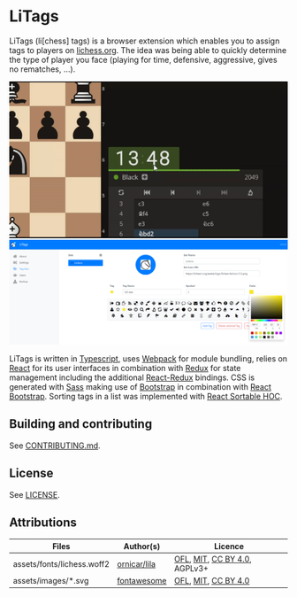 # LiTags

LiTags (li[chess] tags) is a browser extension which enables you to assign tags
to players on [lichess.org](https://www.lichess.org). The idea was being able to quickly determine the
type of player you face (playing for time, defensive, aggressive, gives no rematches, ...).

![LiTags Demo GIF](https://raw.githubusercontent.com/mpunkenhofer/litags/master/assets/promo/promo-github-1.gif)
![LiTags Options Example](https://raw.githubusercontent.com/mpunkenhofer/litags/master/assets/promo/promo-github-2.png)

LiTags is written in [Typescript](https://www.typescriptlang.org/), uses [Webpack](https://webpack.js.org/) for module
bundling, relies on [React](https://reactjs.org/) for its user interfaces in combination with
[Redux](https://redux.js.org/) for state management including the additional [React-Redux](https://react-redux.js.org/)
bindings. CSS is generated with [Sass](https://sass-lang.com/) making use of [Bootstrap](https://getbootstrap.com/) in
combination with [React Bootstrap](https://react-bootstrap.github.io/). Sorting tags in a list was implemented with
[React Sortable HOC](https://github.com/clauderic/react-sortable-hoc).

## Building and contributing

See [CONTRIBUTING.md](/CONTRIBUTING.md).

## License

See [LICENSE](/LICENSE).

## Attributions

Files | Author(s) | Licence
---|---|---
assets/fonts/lichess.woff2 | [ornicar/lila](https://github.com/ornicar/lila/blob/master/public/font/lichess.woff2) | [OFL](http://scripts.sil.org/cms/scripts/page.php?site_id=nrsi&id=OFL), [MIT](https://github.com/primer/octicons/blob/master/LICENSE), [CC BY 4.0](https://creativecommons.org/licenses/by/4.0/), AGPLv3+
assets/images/*.svg | [fontawesome](https://fontawesome.com/) | [OFL](http://scripts.sil.org/cms/scripts/page.php?site_id=nrsi&id=OFL), [MIT](https://github.com/primer/octicons/blob/master/LICENSE), [CC BY 4.0](https://creativecommons.org/licenses/by/4.0/)
